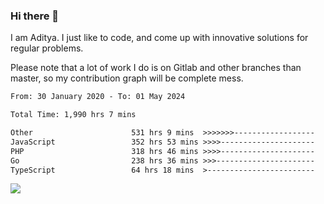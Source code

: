 ### Hi there 👋

I am Aditya. I just like to code, and come up with innovative solutions for regular problems.

Please note that a lot of work I do is on Gitlab and other branches than master, so my contribution graph will be complete mess.

<!--START_SECTION:waka-->

```txt
From: 30 January 2020 - To: 01 May 2024

Total Time: 1,990 hrs 7 mins

Other                      531 hrs 9 mins  >>>>>>>------------------   26.69 %
JavaScript                 352 hrs 53 mins >>>>---------------------   17.73 %
PHP                        318 hrs 46 mins >>>>---------------------   16.02 %
Go                         238 hrs 36 mins >>>----------------------   11.99 %
TypeScript                 64 hrs 18 mins  >------------------------   03.23 %
```

<!--END_SECTION:waka-->

![](https://komarev.com/ghpvc/?username=BrainBuzzer)
